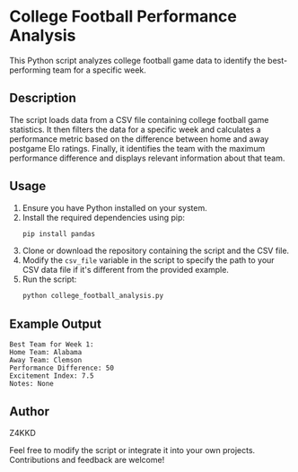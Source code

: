 # College Football Performance Analysis

This Python script analyzes college football game data to identify the best-performing team for a specific week.

## Description
The script loads data from a CSV file containing college football game statistics. It then filters the data for a specific week and calculates a performance metric based on the difference between home and away postgame Elo ratings. Finally, it identifies the team with the maximum performance difference and displays relevant information about that team.

## Usage
1. Ensure you have Python installed on your system.
2. Install the required dependencies using pip:
   ```bash
   pip install pandas
   ```
3. Clone or download the repository containing the script and the CSV file.
4. Modify the `csv_file` variable in the script to specify the path to your CSV data file if it's different from the provided example.
5. Run the script:
   ```bash
   python college_football_analysis.py
   ```

## Example Output
```
Best Team for Week 1:
Home Team: Alabama
Away Team: Clemson
Performance Difference: 50
Excitement Index: 7.5
Notes: None
```

## Author
Z4KKD

Feel free to modify the script or integrate it into your own projects. Contributions and feedback are welcome!
